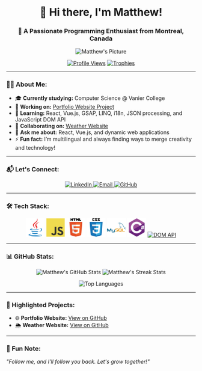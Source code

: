 <h1 align="center">👋 Hi there, I'm Matthew!</h1>
<h3 align="center">🚀 A Passionate Programming Enthusiast from Montreal, Canada</h3>

<p align="center">
  <img src="https://media3.giphy.com/media/US6odsnLHQxTlqTEeF/giphy.webp" alt="Matthew's Picture" width="300" />
</p>

<p align="center">
  <a href="https://github.com/MatthewMacri"><img src="https://komarev.com/ghpvc/?username=matthewmacri&label=Profile%20views&color=0e75b6&style=flat-square" alt="Profile Views" /></a>
  <a href="https://github.com/ryo-ma/github-profile-trophy"><img src="https://github-profile-trophy.vercel.app/?username=matthewmacri&theme=onedark&no-frame=true&margin-w=10" alt="Trophies" /></a>
</p>

---

### 👨‍💻 About Me:
- 🎓 **Currently studying:** Computer Science @ Vanier College  
- 🔭 **Working on:** [Portfolio Website Project](https://github.com/MatthewMacri/Portfolio-Website-Project)  
- 🌱 **Learning:** React, Vue.js, GSAP, LINQ, i18n, JSON processing, and JavaScript DOM API  
- 🤝 **Collaborating on:** [Weather Website](https://github.com/MatthewMacri/Internet-Programming-Project)  
- 💬 **Ask me about:** React, Vue.js, and dynamic web applications  
- ⚡ **Fun fact:** I’m multilingual and always finding ways to merge creativity and technology!

---

### 📬 Let's Connect:
<p align="center"> <a href="https://www.linkedin.com/in/m-macri/" target="_blank"> <img src="https://img.shields.io/badge/-LinkedIn-blue?style=for-the-badge&logo=Linkedin&logoColor=white" alt="LinkedIn"> </a> <a href="mailto:matthewmacri11@gmail.com" target="_blank"> <img src="https://img.shields.io/badge/Email-D14836?style=for-the-badge&logo=gmail&logoColor=white" alt="Email"> </a> <a href="https://github.com/MatthewMacri" target="_blank"> <img src="https://img.shields.io/badge/GitHub-181717?style=for-the-badge&logo=github&logoColor=white" alt="GitHub"> </a> </p>

---

### 🛠️ Tech Stack:
<p align="center"> <a href="https://www.java.com" target="_blank"><img src="https://raw.githubusercontent.com/devicons/devicon/master/icons/java/java-original.svg" alt="Java" width="50" height="50"/></a> <a href="https://developer.mozilla.org/en-US/docs/Web/JavaScript" target="_blank"><img src="https://raw.githubusercontent.com/devicons/devicon/master/icons/javascript/javascript-original.svg" alt="JavaScript" width="50" height="50"/></a> <a href="https://developer.mozilla.org/en-US/docs/Web/HTML" target="_blank"><img src="https://raw.githubusercontent.com/devicons/devicon/master/icons/html5/html5-original-wordmark.svg" alt="HTML" width="50" height="50"/></a> <a href="https://developer.mozilla.org/en-US/docs/Web/CSS" target="_blank"><img src="https://raw.githubusercontent.com/devicons/devicon/master/icons/css3/css3-original-wordmark.svg" alt="CSS" width="50" height="50"/></a> <a href="https://www.mysql.com/" target="_blank"><img src="https://raw.githubusercontent.com/devicons/devicon/master/icons/mysql/mysql-original-wordmark.svg" alt="SQL" width="50" height="50"/></a> <a href="https://learn.microsoft.com/en-us/dotnet/csharp/" target="_blank"><img src="https://raw.githubusercontent.com/devicons/devicon/master/icons/csharp/csharp-original.svg" alt="C#" width="50" height="50"/></a> <a href="https://developer.mozilla.org/en-US/docs/Web/API/Document_Object_Model" target="_blank"><img src="https://www.vectorlogo.zone/logos/w3c/w3c-icon.svg" alt="DOM API" width="50" height="50"/></a> </p>

---

### 📊 GitHub Stats:
<p align="center">
  <img src="https://github-readme-stats.vercel.app/api?username=matthewmacri&show_icons=true&theme=radical" alt="Matthew's GitHub Stats" width="45%"/>
  <img src="https://github-readme-streak-stats.herokuapp.com/?user=matthewmacri&theme=radical" alt="Matthew's Streak Stats" width="45%"/>
</p>

<p align="center">
  <img src="https://github-readme-stats.vercel.app/api/top-langs?username=matthewmacri&show_icons=true&locale=en&layout=compact&theme=radical" alt="Top Languages" />
</p>

---

### 🌟 Highlighted Projects:
- 🌐 **Portfolio Website:** [View on GitHub](https://github.com/MatthewMacri/Portfolio-Website-Project)  
- 🌦️ **Weather Website:** [View on GitHub](https://github.com/MatthewMacri/Internet-Programming-Project)  

---

### 🌟 Fun Note:
_"Follow me, and I'll follow you back. Let's grow together!"_
